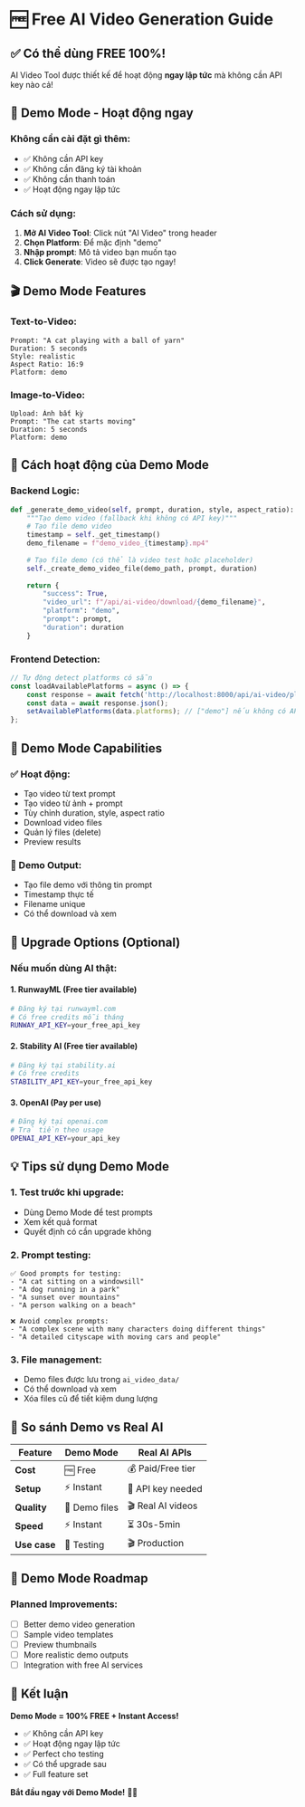 # 🆓 Free AI Video Generation Guide

## ✅ **Có thể dùng FREE 100%!**

AI Video Tool được thiết kế để hoạt động **ngay lập tức** mà không cần API key nào cả!

## 🎯 **Demo Mode - Hoạt động ngay**

### **Không cần cài đặt gì thêm:**
- ✅ Không cần API key
- ✅ Không cần đăng ký tài khoản
- ✅ Không cần thanh toán
- ✅ Hoạt động ngay lập tức

### **Cách sử dụng:**
1. **Mở AI Video Tool**: Click nút "AI Video" trong header
2. **Chọn Platform**: Để mặc định "demo" 
3. **Nhập prompt**: Mô tả video bạn muốn tạo
4. **Click Generate**: Video sẽ được tạo ngay!

## 🎬 **Demo Mode Features**

### **Text-to-Video:**
```
Prompt: "A cat playing with a ball of yarn"
Duration: 5 seconds
Style: realistic
Aspect Ratio: 16:9
Platform: demo
```

### **Image-to-Video:**
```
Upload: Ảnh bất kỳ
Prompt: "The cat starts moving"
Duration: 5 seconds
Platform: demo
```

## 🔧 **Cách hoạt động của Demo Mode**

### **Backend Logic:**
```python
def _generate_demo_video(self, prompt, duration, style, aspect_ratio):
    """Tạo demo video (fallback khi không có API key)"""
    # Tạo file demo video
    timestamp = self._get_timestamp()
    demo_filename = f"demo_video_{timestamp}.mp4"
    
    # Tạo file demo (có thể là video test hoặc placeholder)
    self._create_demo_video_file(demo_path, prompt, duration)
    
    return {
        "success": True,
        "video_url": f"/api/ai-video/download/{demo_filename}",
        "platform": "demo",
        "prompt": prompt,
        "duration": duration
    }
```

### **Frontend Detection:**
```javascript
// Tự động detect platforms có sẵn
const loadAvailablePlatforms = async () => {
    const response = await fetch('http://localhost:8000/api/ai-video/platforms');
    const data = await response.json();
    setAvailablePlatforms(data.platforms); // ["demo"] nếu không có API keys
};
```

## 🎨 **Demo Mode Capabilities**

### **✅ Hoạt động:**
- Tạo video từ text prompt
- Tạo video từ ảnh + prompt
- Tùy chỉnh duration, style, aspect ratio
- Download video files
- Quản lý files (delete)
- Preview results

### **📝 Demo Output:**
- Tạo file demo với thông tin prompt
- Timestamp thực tế
- Filename unique
- Có thể download và xem

## 🚀 **Upgrade Options (Optional)**

### **Nếu muốn dùng AI thật:**

#### **1. RunwayML (Free tier available)**
```bash
# Đăng ký tại runwayml.com
# Có free credits mỗi tháng
RUNWAY_API_KEY=your_free_api_key
```

#### **2. Stability AI (Free tier available)**
```bash
# Đăng ký tại stability.ai
# Có free credits
STABILITY_API_KEY=your_free_api_key
```

#### **3. OpenAI (Pay per use)**
```bash
# Đăng ký tại openai.com
# Trả tiền theo usage
OPENAI_API_KEY=your_api_key
```

## 💡 **Tips sử dụng Demo Mode**

### **1. Test trước khi upgrade:**
- Dùng Demo Mode để test prompts
- Xem kết quả format
- Quyết định có cần upgrade không

### **2. Prompt testing:**
```
✅ Good prompts for testing:
- "A cat sitting on a windowsill"
- "A dog running in a park"
- "A sunset over mountains"
- "A person walking on a beach"

❌ Avoid complex prompts:
- "A complex scene with many characters doing different things"
- "A detailed cityscape with moving cars and people"
```

### **3. File management:**
- Demo files được lưu trong `ai_video_data/`
- Có thể download và xem
- Xóa files cũ để tiết kiệm dung lượng

## 🎯 **So sánh Demo vs Real AI**

| Feature | Demo Mode | Real AI APIs |
|---------|-----------|--------------|
| **Cost** | 🆓 Free | 💰 Paid/Free tier |
| **Setup** | ⚡ Instant | 🔧 API key needed |
| **Quality** | 📝 Demo files | 🎬 Real AI videos |
| **Speed** | ⚡ Instant | ⏳ 30s-5min |
| **Use case** | 🧪 Testing | 🎬 Production |

## 🔮 **Demo Mode Roadmap**

### **Planned Improvements:**
- [ ] Better demo video generation
- [ ] Sample video templates
- [ ] Preview thumbnails
- [ ] More realistic demo outputs
- [ ] Integration with free AI services

## 🎉 **Kết luận**

**Demo Mode = 100% FREE + Instant Access!**

- ✅ Không cần API key
- ✅ Hoạt động ngay lập tức
- ✅ Perfect cho testing
- ✅ Có thể upgrade sau
- ✅ Full feature set

**Bắt đầu ngay với Demo Mode!** 🚀✨
